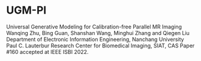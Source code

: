 # UGM-PI
Universal Generative Modeling for Calibration-free Parallel MR Imaging
Wanqing Zhu, Bing Guan, Shanshan Wang, Minghui Zhang and Qiegen Liu    
Department of Electronic Information Engineering, Nanchang University
Paul C. Lauterbur Research Center for Biomedical Imaging, SIAT, CAS
Paper #160 accepted at IEEE ISBI 2022.     









